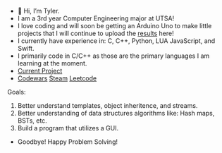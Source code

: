 - 👋 Hi, I’m Tyler.
- I am a 3rd year Computer Engineering major at UTSA!
- I love coding and will soon be getting an Arduino Uno to make little projects that I will continue to upload the [results](https://github.com/Ty700/7SegmentDisplay-Arudio) here!
- I currently have experience in: C, C++, Python, LUA JavaScript, and Swift.
- I primarily code in C/C++ as those are the primary languages I am learning at the moment.
- [Current Project](https://github.com/Ty700/CardGame-WIP)
- [Codewars](https://www.codewars.com/users/Ty700) [Steam](https://steamcommunity.com/id/Tylanater700/) [Leetcode](https://leetcode.com/Ty700/)

Goals: 
1. Better understand templates, object inheritence, and streams. 
2. Better understanding of data structures algorithms like: Hash maps, BSTs, etc.
3. Build a program that utilizes a GUI.
- Goodbye! Happy Problem Solving!
